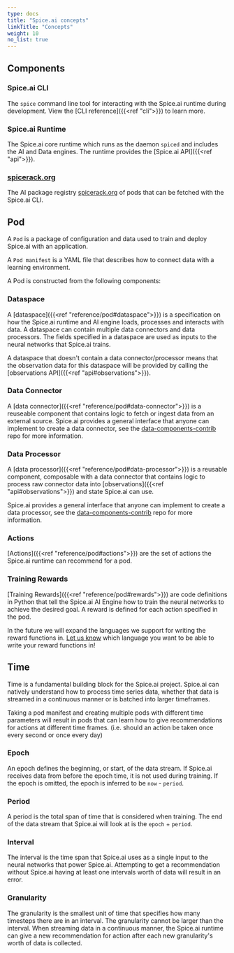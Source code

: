 ```yaml
---
type: docs
title: "Spice.ai concepts"
linkTitle: "Concepts"
weight: 10
no_list: true
---
```


## Components

### Spice.ai CLI

The `spice` command line tool for interacting with the Spice.ai runtime during development. View the [CLI reference]({{<ref "cli">}}) to learn more.

### Spice.ai Runtime

The Spice.ai core runtime which runs as the daemon `spiced` and includes the AI and Data engines. The runtime provides the [Spice.ai API]({{<ref "api">}}).

### [spicerack.org](https://spicerack.org)

The AI package registry [spicerack.org](https://spicerack.org) of pods that can be fetched with the Spice.ai CLI.

## Pod

A `Pod` is a package of configuration and data used to train and deploy Spice.ai with an application.

A `Pod manifest` is a YAML file that describes how to connect data with a learning environment.

A Pod is constructed from the following components:

### Dataspace

A [dataspace]({{<ref "reference/pod#dataspace">}}) is a specification on how the Spice.ai runtime and AI engine loads, processes and interacts with data. A dataspace can contain multiple data connectors and data processors. The fields specified in a dataspace are used as inputs to the neural networks that Spice.ai trains.

A dataspace that doesn't contain a data connector/processor means that the observation data for this dataspace will be provided by calling the [observations API]({{<ref "api#observations">}}).

### Data Connector

A [data connector]({{<ref "reference/pod#data-connector">}}) is a reuseable component that contains logic to fetch or ingest data from an external source. Spice.ai provides a general interface that anyone can implement to create a data connector, see the [data-components-contrib](https://github.com/spiceai/data-components-contrib/tree/trunk/dataconnectors) repo for more information.

### Data Processor

A [data processor]({{<ref "reference/pod#data-processor">}}) is a reusable component, composable with a data connector that contains logic to process raw connector data into [observations]({{<ref "api#observations">}}) and state Spice.ai can use.

Spice.ai provides a general interface that anyone can implement to create a data processor, see the [data-components-contrib](https://github.com/spiceai/data-components-contrib/tree/trunk/dataprocessors) repo for more information.

### Actions

[Actions]({{<ref "reference/pod#actions">}}) are the set of actions the Spice.ai runtime can recommend for a pod.

### Training Rewards

[Training Rewards]({{<ref "reference/pod#rewards">}}) are code definitions in Python that tell the Spice.ai AI Engine how to train the neural networks to achieve the desired goal. A reward is defined for each action specified in the pod.

In the future we will expand the languages we support for writing the reward functions in. [Let us know](mailto:team@spiceai.io) which language you want to be able to write your reward functions in!

## Time

Time is a fundamental building block for the Spice.ai project. Spice.ai can natively understand how to process time series data, whether that data is streamed in a continuous manner or is batched into larger timeframes.

Taking a pod manifest and creating multiple pods with different time parameters will result in pods that can learn how to give recommendations for actions at different time frames. (i.e. should an action be taken once every second or once every day)

### Epoch

An epoch defines the beginning, or start, of the data stream. If Spice.ai receives data from before the epoch time, it is not used during training. If the epoch is omitted, the epoch is inferred to be `now` - `period`.

### Period

A period is the total span of time that is considered when training. The end of the data stream that Spice.ai will look at is the `epoch` + `period`.

### Interval

The interval is the time span that Spice.ai uses as a single input to the neural networks that power Spice.ai. Attempting to get a recommendation without Spice.ai having at least one intervals worth of data will result in an error.

### Granularity

The granularity is the smallest unit of time that specifies how many timesteps there are in an interval. The granularity cannot be larger than the interval. When streaming data in a continuous manner, the Spice.ai runtime can give a new recommendation for action after each new granularity's worth of data is collected.
